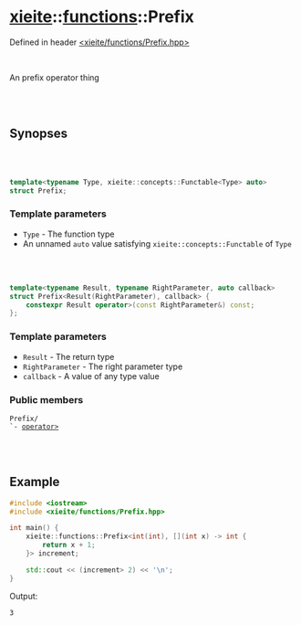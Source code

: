 # [xieite](../xieite.md)::[functions](../functions.md)::Prefix
Defined in header [<xieite/functions/Prefix.hpp>](../../include/xieite/functions/Prefix.hpp)

<br/>

An prefix operator thing

<br/><br/>

## Synopses

<br/><br/>

```cpp
template<typename Type, xieite::concepts::Functable<Type> auto>
struct Prefix;
```
### Template parameters
- `Type` - The function type
- An unnamed `auto` value satisfying `xieite::concepts::Functable` of `Type`

<br/><br/>

```cpp
template<typename Result, typename RightParameter, auto callback>
struct Prefix<Result(RightParameter), callback> {
	constexpr Result operator>(const RightParameter&) const;
};
```
### Template parameters
- `Result` - The return type
- `RightParameter` - The right parameter type
- `callback` - A value of any type value
### Public members
<pre><code>Prefix/
`- <a href="./Prefix/operatorMode.md">operator></a>
</code></pre>

<br/><br/>

## Example
```cpp
#include <iostream>
#include <xieite/functions/Prefix.hpp>

int main() {
	xieite::functions::Prefix<int(int), [](int x) -> int {
		return x + 1;
	}> increment;

	std::cout << (increment> 2) << '\n';
}
```
Output:
```
3
```
